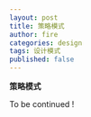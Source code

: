 ```yaml
---
layout: post
title: 策略模式
author: fire
categories: design
tags: 设计模式
published: false
---
```


**策略模式**

To be continued !